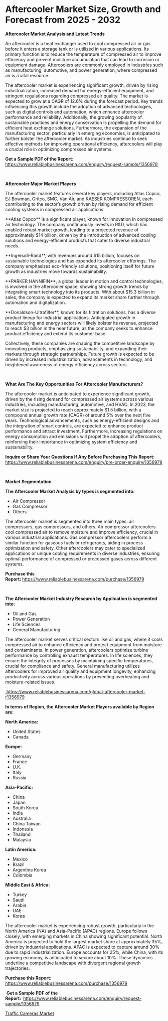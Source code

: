 <p><h1>Aftercooler Market Size, Growth and Forecast from 2025 - 2032</h1></p><p><strong>Aftercooler Market Analysis and Latest Trends</strong></p>
<p><p>An aftercooler is a heat exchanger used to cool compressed air or gas before it enters a storage tank or is utilized in various applications. Its primary function is to reduce the temperature of compressed air to improve efficiency and prevent moisture accumulation that can lead to corrosion or equipment damage. Aftercoolers are commonly employed in industries such as manufacturing, automotive, and power generation, where compressed air is a vital resource.</p><p>The aftercooler market is experiencing significant growth, driven by rising industrialization, increased demand for energy-efficient equipment, and stringent regulations regarding compressed air quality. The market is expected to grow at a CAGR of 12.6% during the forecast period. Key trends influencing this growth include the adoption of advanced technologies, such as digital controls and automation, which enhance aftercooler performance and reliability. Additionally, the growing popularity of sustainable practices and energy conservation is propelling the demand for efficient heat exchange solutions. Furthermore, the expansion of the manufacturing sector, particularly in emerging economies, is anticipated to further bolster the aftercooler market. As industries continue to seek effective methods for improving operational efficiency, aftercoolers will play a crucial role in optimizing compressed air systems.</p></p>
<p><strong>Get a Sample PDF of the Report:&nbsp;</strong> <a href="https://www.reliablebusinessarena.com/enquiry/request-sample/1356979?utm_campaign=2279&utm_medium=2&utm_source=Github&utm_content=ia&utm_term=16022025&utm_id=aftercooler">https://www.reliablebusinessarena.com/enquiry/request-sample/1356979</a></p>
<p>&nbsp;</p>
<p><strong>Aftercooler Major Market Players</strong></p>
<p><p>The aftercooler market features several key players, including Atlas Copco, EJ Bowman, Gritco, SMC, Van Air, and KAESER KOMPRESSOREN, each contributing to the sector’s growth driven by rising demand for efficient cooling systems in compressed air applications.</p><p>**Atlas Copco** is a significant player, known for innovation in compressed air technology. The company continuously invests in R&D, which has enabled robust market growth, leading to a projected revenue of approximately $14 billion, driven by the introduction of advanced cooling solutions and energy-efficient products that cater to diverse industrial needs.</p><p>**Ingersoll-Rand**, with revenues around $15 billion, focuses on sustainable technologies and has expanded its aftercooler offerings. The company emphasizes eco-friendly solutions, positioning itself for future growth as industries move towards sustainability.</p><p>**PARKER HANNIFIN**, a global leader in motion and control technologies, is involved in the aftercooler space, showing strong growth trends by integrating smart technology into its products. With about $15.3 billion in sales, the company is expected to expand its market share further through automation and digitalization.</p><p>**Donaldson-Ultrafilter**, known for its filtration solutions, has a diverse product lineup for industrial applications. Anticipated growth in manufacturing and energy sectors will likely bolster its revenue, projected to reach $3 billion in the near future, as the company seeks to enhance product efficiency and extend its customer base.</p><p>Collectively, these companies are shaping the competitive landscape by innovating products, emphasizing sustainability, and expanding their markets through strategic partnerships. Future growth is expected to be driven by increased industrialization, advancements in technology, and heightened awareness of energy efficiency across sectors.</p></p>
<p>&nbsp;</p>
<p><strong>What Are The Key Opportunities For Aftercooler Manufacturers?</strong></p>
<p><p>The aftercooler market is anticipated to experience significant growth, driven by the rising demand for compressed air systems across various industries, including manufacturing, automotive, and HVAC. In 2023, the market size is projected to reach approximately $1.5 billion, with a compound annual growth rate (CAGR) of around 5% over the next five years. Technological advancements, such as energy-efficient designs and the integration of smart controls, are expected to enhance product performance and attract investment. Furthermore, increasing regulations on energy consumption and emissions will propel the adoption of aftercoolers, reinforcing their importance in optimizing system efficiency and sustainability.</p></p>
<p><strong>Inquire or Share Your Questions If Any Before Purchasing This Report:</strong> <a href="https://www.reliablebusinessarena.com/enquiry/pre-order-enquiry/1356979?utm_campaign=2279&utm_medium=2&utm_source=Github&utm_content=ia&utm_term=16022025&utm_id=aftercooler">https://www.reliablebusinessarena.com/enquiry/pre-order-enquiry/1356979</a></p>
<p>&nbsp;</p>
<p><strong>Market Segmentation</strong></p>
<p><strong>The Aftercooler Market Analysis by types is segmented into:</strong></p>
<p><ul><li>Air Compressor</li><li>Gas Compressor</li><li>Others</li></ul></p>
<p><p>The aftercooler market is segmented into three main types: air compressors, gas compressors, and others. Air compressor aftercoolers cool compressed air to remove moisture and improve efficiency, crucial in various industrial applications. Gas compressor aftercoolers perform a similar function for gaseous fuels or refrigerants, aiding in process optimization and safety. Other aftercoolers may cater to specialized applications or unique cooling requirements in diverse industries, ensuring optimal performance of compressed or processed gases across different systems.</p></p>
<p><strong>Purchase this Report:&nbsp;</strong><a href="https://www.reliablebusinessarena.com/purchase/1356979?utm_campaign=2279&utm_medium=2&utm_source=Github&utm_content=ia&utm_term=16022025&utm_id=aftercooler">https://www.reliablebusinessarena.com/purchase/1356979</a></p>
<p>&nbsp;</p>
<p><strong>The Aftercooler Market Industry Research by Application is segmented into:</strong></p>
<p><ul><li>Oil and Gas</li><li>Power Generation</li><li>Life Sciences</li><li>General Manufacturing</li></ul></p>
<p><p>The aftercooler market serves critical sectors like oil and gas, where it cools compressed air to enhance efficiency and protect equipment from moisture and contaminants. In power generation, aftercoolers optimize turbine performance by controlling exhaust temperatures. In life sciences, they ensure the integrity of processes by maintaining specific temperatures, crucial for compliance and safety. General manufacturing utilizes aftercoolers for improved air quality and equipment longevity, enhancing productivity across various operations by preventing overheating and moisture-related issues.</p></p>
<p><a href="https://www.reliablebusinessarena.com/global-aftercooler-market-r1356979?utm_campaign=2279&utm_medium=2&utm_source=Github&utm_content=ia&utm_term=16022025&utm_id=aftercooler">&nbsp;https://www.reliablebusinessarena.com/global-aftercooler-market-r1356979</a></p>
<p><strong>In terms of Region, the Aftercooler Market Players available by Region are:</strong></p>
<p>
    <p> <strong> North America: </strong>
        <ul>
            <li>United States</li>
            <li>Canada</li>
        </ul>
        </p> 
    <p> <strong> Europe: </strong>
        <ul>
            <li>Germany</li>
            <li>France</li>
            <li>U.K.</li>
            <li>Italy</li>
            <li>Russia</li>
        </ul>
        </p> 
    <p> <strong> Asia-Pacific: </strong>
        <ul>
            <li>China</li>
            <li>Japan</li>
            <li>South Korea</li>
            <li>India</li>
            <li>Australia</li>
            <li>China Taiwan</li>
            <li>Indonesia</li>
            <li>Thailand</li>
            <li>Malaysia</li>
        </ul>
        </p> 
    <p> <strong> Latin America: </strong>
        <ul>
            <li>Mexico</li>
            <li>Brazil</li>
            <li>Argentina Korea</li>
            <li>Colombia</li>
        </ul>
        </p> 
    <p> <strong> Middle East & Africa: </strong>
        <ul>
            <li>Turkey</li>
            <li>Saudi</li>
            <li>Arabia</li>
            <li>UAE</li>
            <li>Korea</li>
        </ul>
    </p>
    </p>
<p><p>The aftercooler market is experiencing robust growth, particularly in the North America (NA) and Asia-Pacific (APAC) regions. Europe follows closely, with emerging markets in China showing significant potential. North America is projected to hold the largest market share at approximately 35%, driven by industrial applications. APAC is expected to capture around 30% due to rapid industrialization. Europe accounts for 25%, while China, with its growing economy, is anticipated to secure about 10%. These dynamics underline a competitive landscape with divergent regional growth trajectories.</p></p>
<p><strong>Purchase this Report: </strong><a href="https://www.reliablebusinessarena.com/purchase/1356979?utm_campaign=2279&utm_medium=2&utm_source=Github&utm_content=ia&utm_term=16022025&utm_id=aftercooler">https://www.reliablebusinessarena.com/purchase/1356979</a></p>
<p>&nbsp;<strong>Get a Sample PDF of the Report:&nbsp;&nbsp;</strong><a href="https://www.reliablebusinessarena.com/enquiry/request-sample/1356979?utm_campaign=2279&utm_medium=2&utm_source=Github&utm_content=ia&utm_term=16022025&utm_id=aftercooler">https://www.reliablebusinessarena.com/enquiry/request-sample/1356979</a></p>
<p><strong></strong></p>
<p><p><a href="https://github.com/mayabungard8092/Market-Research-Report-List-1/blob/main/traffic-cameras-market.md?utm_campaign=2279&utm_medium=2&utm_source=Github&utm_content=ia&utm_term=16022025&utm_id=aftercooler">Traffic Cameras Market</a></p></p>